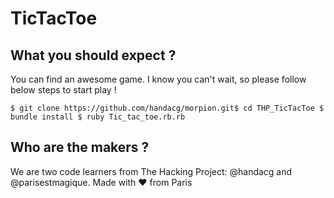 # TicTacToe

## What you should expect ?
You can find an awesome game. I know you can't wait, so please follow below steps to start play !

`$ git clone https://github.com/handacg/morpion.git$ cd THP_TicTacToe
$ bundle install
$ ruby Tic_tac_toe.rb.rb`

## Who are the makers ?
We are two code learners from The Hacking Project: @handacg and @parisestmagique.
Made with ❤️ from Paris